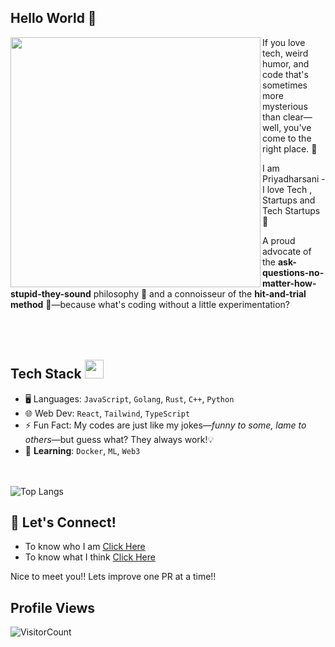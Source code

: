 ## Hello World 👾

<img align="left" src="https://github.com/anathayna/anathayna/blob/master/assets/pusheencode.gif" width="400">

If you love tech, weird humor, and code that's sometimes more mysterious than clear—well, you've come to the right place. 🙌

I am Priyadharsani - I love Tech , Startups and Tech Startups 🚀

A proud advocate of the **ask-questions-no-matter-how-stupid-they-sound** philosophy 🧐 and a connoisseur of the **hit-and-trial method** 🧪—because what's coding without a little experimentation?
<br></br> <br></br>

## Tech Stack </a><img src="https://media.giphy.com/media/WUlplcMpOCEmTGBtBW/giphy.gif" width="30">
- 🖥️ Languages: `JavaScript`, `Golang`, `Rust`, `C++`, `Python`
- 🌐 Web Dev: `React`, `Tailwind`, `TypeScript`
- ⚡ Fun Fact: My codes are just like my jokes—*funny to some, lame to others*—but guess what? They always work!💡
- 🌱 **Learning**: `Docker`, `ML`, `Web3`

<br> </br>
![Top Langs](https://github-readme-stats.vercel.app/api/top-langs/?username=PriyaD17&layout=compact&text_color=daf7dc&bg_color=151515)

## 🤖 Let's Connect!
- To know who I am [Click Here](https://www.linkedin.com/in/priyadharsani-ganapathi-4521b5255/) 
- To know what I think [Click Here](https://x.com/priyad_g)
  
Nice to meet you!! Lets improve one PR at a time!! <br>

## Profile Views <br>
![VisitorCount](https://profile-counter.glitch.me/PriyaD17/count.svg)

